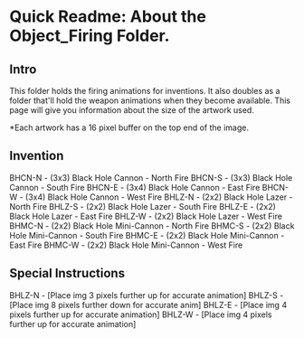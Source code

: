 # Quick Readme: About the Object_Firing Folder.

## Intro

This folder holds the firing animations for inventions. It also doubles as a folder that'll hold the weapon animations when they become available. This page will give you information about the size of the artwork used. 

*Each artwork has a 16 pixel buffer on the top end of the image.

## Invention

BHCN-N - (3x3) Black Hole Cannon - North Fire
BHCN-S - (3x3) Black Hole Cannon - South Fire
BHCN-E - (3x4) Black Hole Cannon - East Fire
BHCN-W - (3x4) Black Hole Cannon - West Fire
BHLZ-N - (2x2) Black Hole Lazer - North Fire
BHLZ-S - (2x2) Black Hole Lazer - South Fire
BHLZ-E - (2x2) Black Hole Lazer - East Fire
BHLZ-W - (2x2) Black Hole Lazer - West Fire
BHMC-N - (2x2) Black Hole Mini-Cannon - North Fire
BHMC-S - (2x2) Black Hole Mini-Cannon - South Fire
BHMC-E - (2x2) Black Hole Mini-Cannon - East Fire
BHMC-W - (2x2) Black Hole Mini-Cannon - West Fire


## Special Instructions

BHLZ-N - [Place img 3 pixels further up for accurate animation]
BHLZ-S - [Place img 8 pixels further down for accurate anim]
BHLZ-E - [Place img 4 pixels further up for accurate animation]
BHLZ-W - [Place img 4 pixels further up for accurate animation]


